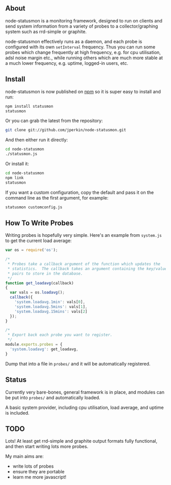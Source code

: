 ## About

node-statusmon is a monitoring framework, designed to run on clients and send
system information from a variety of probes to a collector/graphing system
such as rrd-simple or graphite.

node-statusmon effectively runs as a daemon, and each probe is configured with
its own `setInterval` frequency.  Thus you can run some probes which change
frequently at high frequency, e.g. for cpu utilisation, adsl noise margin etc.,
while running others which are much more stable at a much lower frequency, e.g.
uptime, logged-in users, etc.

## Install

node-statusmon is now published on [npm](http://www.npmjs.org/) so it is super
easy to install and run:

```bash
npm install statusmon
statusmon
```

Or you can grab the latest from the repository:

```bash
git clone git://github.com/jperkin/node-statusmon.git
```

And then either run it directly:

```bash
cd node-statusmon
./statusmon.js
```

Or install it:

```bash
cd node-statusmon
npm link
statusmon
```

If you want a custom configuration, copy the default and pass it on the command
line as the first argument, for example:

```bash
statusmon customconfig.js
```

## How To Write Probes

Writing probes is hopefully very simple.  Here's an example from `system.js` to
get the current load average:

```javascript
var os = require('os');

/*
 * Probes take a callback argument of the function which updates the
 * statistics.  The callback takes an argument containing the key/value
 * pairs to store in the database.
 */
function get_loadavg(callback)
{
  var vals = os.loadavg();
  callback({
    'system.loadavg.1min': vals[0],
    'system.loadavg.5mins': vals[1],
    'system.loadavg.15mins': vals[2]
  });
}

/*
 * Export back each probe you want to register.
 */
module.exports.probes = {
  'system.loadavg': get_loadavg,
}
```

Dump that into a file in `probes/` and it will be automatically registered.

## Status

Currently very bare-bones, general framework is in place, and modules can be
put into `probes/` and automatically loaded.

A basic system provider, including cpu utilisation, load average, and uptime is
included.

## TODO

Lots!  At least get rrd-simple and graphite output formats fully functional,
and then start writing lots more probes.

My main aims are:

 - write lots of probes
 - ensure they are portable
 - learn me more javascript!
